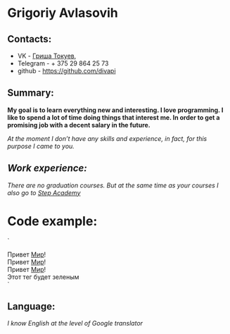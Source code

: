 # Grigoriy Avlasovih

## Contacts: 
* VK - [Гриша Токуев](https://vk.com/g.avlasovich), 
* Telegram -  + 375 29 864 25 73 
* github - https://github.com/divapi

## Summary: 

**My goal is to learn everything new and interesting. I love programming. I like to spend a lot of time doing things that interest me. In order to get a promising job with a decent salary in the future.**

_At the moment I don’t have any skills and experience, in fact, for this purpose I came to you._ 

## _Work experience:_ 
_There are no graduation courses. But at the same time as your courses I also go to [Step Academy](https://itstep.by/)_

# Code example: 

`<!DOCTYPE htmk>
<html>
	<head>
		<meta charset="UTF-8"/>
		<title>Моя первая страничка! УЛЯЛЯ</title>
		<link href="styte.css" rel="stylesheet" type="text/css">
	</head>
	<body>
	Привет <a href="https://www.youtube.com">Мир</a>!<br/>
	Привет <a id="sis" href="https://www.youtube.com">Мир</a>!<br/>
	Привет <a href="https://www.youtube.com">Мир</a>!<br/>
		<div>Этот тег будет зеленым </div>
	</body>
</html>
`


## Language: 

_I know English at the level of Google translator_ 